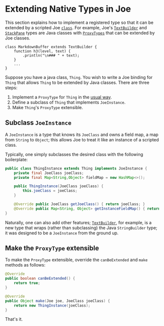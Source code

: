 # Extending Native Types in Joe

This section explains how to implement a registered type so that it can
be extended by a scripted Joe [`class`](../classes.md).  For example,
Joe's [`TextBuilder`](../library/type.joe.TextBuilder.md) and
[`StackPane`](../library/type.joe.win.StackPane.md) types are Java classes
with [`ProxyTypes`](registered_types.md) that can be extended by Joe
classes.

```joe
class MarkdownBuffer extends TextBuilder {
    function h3(level, text) {
        .println("\n### " + text);
    }
    ...
}
```

Suppose you have a java class, `Thing`. You wish to write a Joe binding
for `Thing` that allows `Thing` to be extended by Java classes. There are 
three steps:

1. Implement a `ProxyType` for `Thing` in the 
   [usual way](registered_types.md).
2. Define a subclass of `Thing` that implements `JoeInstance`.
3. Make `Thing`'s `ProxyType` extensible.


## Subclass `JoeInstance`

A `JoeInstance` is a type that knows its `JoeClass` and owns a
field map, a map from `String` to `Object`; this allows Joe to treat
it like an instance of a scripted class.

Typically, one simply subclasses the desired class with the following
boilerplate:

```java
public class ThingInstance extends Thing implements JoeInstance {
    private final JoeClass joeClass;
    private final Map<String,Object> fieldMap = new HashMap<>();

    public ThingInstance(JoeClass joeClass) {
        this.joeClass = joeClass;
    }

    @Override public JoeClass getJoeClass() { return joeClass; }
    @Override public Map<String, Object> getInstanceFieldMap() { return fieldMap; }
}
```

Naturally, one can also add other features; 
[`TextBuilder`](../library/type.joe.TextBuilder.md), for example, is a new type
that wraps (rather than subclassing) the Java `StringBuilder` type; it was
designed to be a `JoeInstance` from the ground up.

## Make the `ProxyType` extensible

To make the `ProxyType` extensible, override the `canBeExtended` and `make`
methods as follows:

```java
@Override
public boolean canBeExtended() {
    return true;
}

@Override
public Object make(Joe joe, JoeClass joeClass) {
    return new ThingInstance(joeClass);
}
```

That's it.
